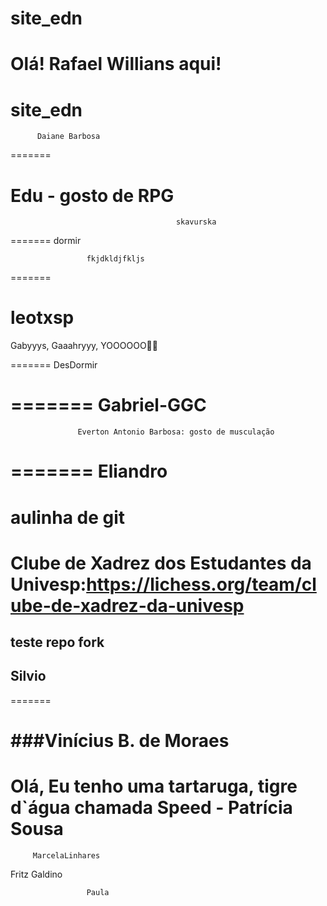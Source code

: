 
# site_edn

Olá! Rafael Willians aqui!
=======
# site_edn






          Daiane Barbosa
=======



































Edu - gosto de RPG
=======
                                         skavurska
=======
dormir

















                     fkjdkldjfkljs














=======






leotxsp
=======











































Gabyyys, Gaaahryyy, YOOOOOO🏴‍☠️




=======
DesDormir








=======
Gabriel-GGC
=======
                   Everton Antonio Barbosa: gosto de musculação
=======
Eliandro
=======
aulinha de git
=======
Clube de Xadrez dos Estudantes da Univesp:https://lichess.org/team/clube-de-xadrez-da-univesp 
=======
## teste repo fork
## Silvio
=======


###Vinícius B. de Moraes
=======


Olá, Eu tenho uma tartaruga, tigre d`água chamada Speed  -  Patrícia Sousa
=======







   







         MarcelaLinhares






Fritz Galdino


























                     Paula 




